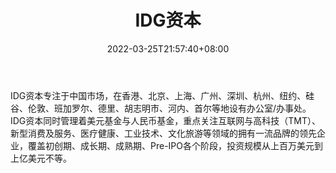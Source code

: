 ﻿---
weight: 
title: "IDG资本"
description: "IDG资本专注于中国市场，在香港、北京、上海、广州、深圳、杭州、纽约、硅谷、伦敦、班加罗尔、德里、胡志明市、河内、首尔等地设有办公室/办事处"
date: 2022-03-25T21:57:40+08:00
lastmod: 2022-03-25T16:45:40+08:00
draft: false
authors: ["Metabd"]
featuredImage: "idgziben.jpg"
link: ""
tags: ["投资机构","IDG资本"]
categories: ["navigation"]
navigation: ["投资机构"]
lightgallery: true
toc: true
pinned: false
recommend: false
recommend1: false
---
IDG资本专注于中国市场，在香港、北京、上海、广州、深圳、杭州、纽约、硅谷、伦敦、班加罗尔、德里、胡志明市、河内、首尔等地设有办公室/办事处。IDG资本同时管理着美元基金与人民币基金，重点关注互联网与高科技（TMT）、新型消费及服务、医疗健康、工业技术、文化旅游等领域的拥有一流品牌的领先企业，覆盖初创期、成长期、成熟期、Pre-IPO各个阶段，投资规模从上百万美元到上亿美元不等。
